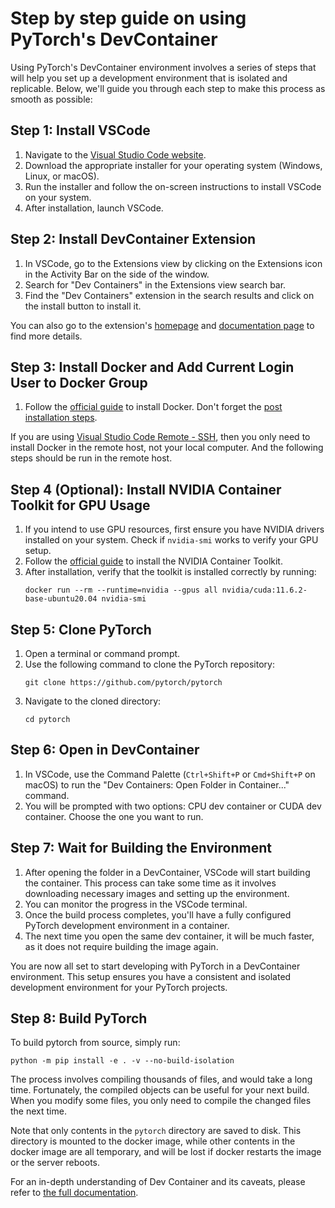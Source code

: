 # Step by step guide on using PyTorch's DevContainer

Using PyTorch's DevContainer environment involves a series of steps that will help you set up a development environment that is isolated and replicable. Below, we'll guide you through each step to make this process as smooth as possible:

## Step 1: Install VSCode

1. Navigate to the [Visual Studio Code website](https://code.visualstudio.com/).
2. Download the appropriate installer for your operating system (Windows, Linux, or macOS).
3. Run the installer and follow the on-screen instructions to install VSCode on your system.
4. After installation, launch VSCode.

## Step 2: Install DevContainer Extension

1. In VSCode, go to the Extensions view by clicking on the Extensions icon in the Activity Bar on the side of the window.
2. Search for "Dev Containers" in the Extensions view search bar.
3. Find the "Dev Containers" extension in the search results and click on the install button to install it.

You can also go to the extension's [homepage](https://marketplace.visualstudio.com/items?itemName=ms-vscode-remote.remote-containers) and [documentation page](https://code.visualstudio.com/docs/devcontainers/containers) to find more details.

## Step 3: Install Docker and Add Current Login User to Docker Group

1. Follow the [official guide](https://docs.docker.com/get-docker/) to install Docker. Don't forget the [post installation steps](https://docs.docker.com/engine/install/linux-postinstall/).

If you are using [Visual Studio Code Remote - SSH](https://code.visualstudio.com/docs/remote/ssh), then you only need to install Docker in the remote host, not your local computer. And the following steps should be run in the remote host.

## Step 4 (Optional): Install NVIDIA Container Toolkit for GPU Usage

1. If you intend to use GPU resources, first ensure you have NVIDIA drivers installed on your system. Check if `nvidia-smi` works to verify your GPU setup.
2. Follow the [official guide](https://docs.nvidia.com/datacenter/cloud-native/container-toolkit/latest/install-guide.html#docker) to install the NVIDIA Container Toolkit.
3. After installation, verify that the toolkit is installed correctly by running:
   ```
   docker run --rm --runtime=nvidia --gpus all nvidia/cuda:11.6.2-base-ubuntu20.04 nvidia-smi
   ```

## Step 5: Clone PyTorch

1. Open a terminal or command prompt.
2. Use the following command to clone the PyTorch repository:
   ```
   git clone https://github.com/pytorch/pytorch
   ```
3. Navigate to the cloned directory:
   ```
   cd pytorch
   ```

## Step 6: Open in DevContainer

1. In VSCode, use the Command Palette (`Ctrl+Shift+P` or `Cmd+Shift+P` on macOS) to run the "Dev Containers: Open Folder in Container..." command.
2. You will be prompted with two options: CPU dev container or CUDA dev container. Choose the one you want to run.

## Step 7: Wait for Building the Environment

1. After opening the folder in a DevContainer, VSCode will start building the container. This process can take some time as it involves downloading necessary images and setting up the environment.
2. You can monitor the progress in the VSCode terminal.
3. Once the build process completes, you'll have a fully configured PyTorch development environment in a container.
4. The next time you open the same dev container, it will be much faster, as it does not require building the image again.

You are now all set to start developing with PyTorch in a DevContainer environment. This setup ensures you have a consistent and isolated development environment for your PyTorch projects.

## Step 8: Build PyTorch

To build pytorch from source, simply run:
   ```
   python -m pip install -e . -v --no-build-isolation
   ```

The process involves compiling thousands of files, and would take a long time. Fortunately, the compiled objects can be useful for your next build. When you modify some files, you only need to compile the changed files the next time.

Note that only contents in the `pytorch` directory are saved to disk. This directory is mounted to the docker image, while other contents in the docker image are all temporary, and will be lost if docker restarts the image or the server reboots.

For an in-depth understanding of Dev Container and its caveats, please refer to [the full documentation](https://code.visualstudio.com/docs/devcontainers/containers).
